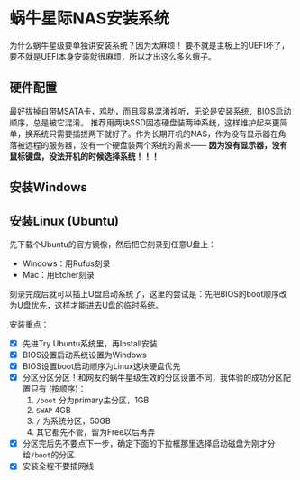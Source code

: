 # 蜗牛星际NAS安装系统
为什么蜗牛星级要单独讲安装系统？因为太麻烦！
要不就是主板上的UEFI坏了，要不就是UEFI本身安装就很麻烦，所以才出这么多幺蛾子。


## 硬件配置
最好拔掉自带MSATA卡，鸡肋，而且容易混淆视听，无论是安装系统、BIOS启动顺序，总是被它混淆。
推荐用两块SSD固态硬盘装两种系统，这样维护起来更简单，换系统只需要插拔两下就好了。作为长期开机的NAS，作为没有显示器在角落被远程的服务器，没有一个硬盘装两个系统的需求—— **因为没有显示器，没有鼠标键盘，没法开机的时候选择系统！！！**



## 安装Windows



## 安装Linux (Ubuntu)

先下载个Ubuntu的官方镜像，然后把它刻录到任意U盘上：
- Windows：用Rufus刻录
- Mac：用Etcher刻录

刻录完成后就可以插上U盘启动系统了，这里的尝试是：先把BIOS的boot顺序改为U盘优先，这样才能进去U盘的临时系统。

安装重点：
- [x] 先进Try Ubuntu系统里，再Install安装
- [x] BIOS设置启动系统设置为Windows
- [x] BIOS设置boot启动顺序为Linux这块硬盘优先
- [x] 分区分区分区！和网友的蜗牛星级生效的分区设置不同，我体验的成功分区配置只有 (按顺序)：
    1. `/boot` 分为primary主分区，1GB
    2. `SWAP` 4GB
    3. `/` 为系统分区，50GB
    4. 其它都先不管，留为Free以后再弄
- [x] 分区完后先不要点下一步，确定下面的下拉框那里选择启动磁盘为刚才分给`/boot`的分区
- [x] 安装全程不要插网线
